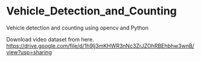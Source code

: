 # Vehicle_Detection_and_Counting
Vehicle detection and counting using opencv and Python

Download video dataset from here.
https://drive.google.com/file/d/1h9lj3mKHWR3nNc3ZrJZOhRBEhbhw3wnB/view?usp=sharing
